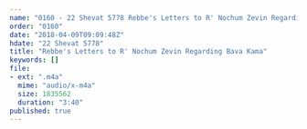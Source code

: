 ```yaml
---
name: "0160 - 22 Shevat 5778 Rebbe's Letters to R' Nochum Zevin Regarding Bava Kama"
order: "0160"
date: "2018-04-09T09:09:48Z"
hdate: "22 Shevat 5778"
title: "Rebbe's Letters to R' Nochum Zevin Regarding Bava Kama"
keywords: []
file:
- ext: ".m4a"
  mime: "audio/x-m4a"
  size: 1835562
  duration: "3:40"
published: true
---
```


